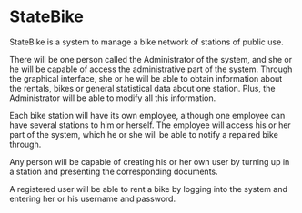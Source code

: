 # StateBike

StateBike is a system to manage a bike network of stations of public use.

There will be one person called the Administrator of the system, and she or he will be capable of access the administrative part of the system. Through the graphical interface, she or he will be able to obtain information about the rentals, bikes or general statistical data about one station. Plus, the Administrator will be able to modify all this information.

Each bike station will have its own employee, although one employee can have several stations to him or herself. The employee will access his or her part of the system, which he or she will be able to notify a repaired bike through.

Any person will be capable of creating his or her own user by turning up in a station and presenting the corresponding documents.

A registered user will be able to rent a bike by logging into the system and entering her or his username and password.